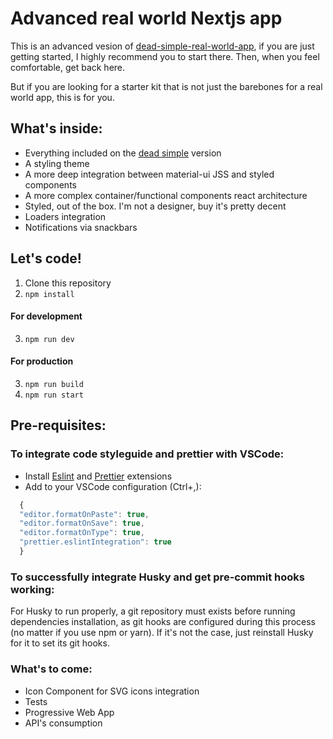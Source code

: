 # Advanced real world Nextjs app

This is an advanced vesion of [dead-simple-real-world-app][1], if you are just
getting started, I highly recommend you to start there. Then, when you feel
comfortable, get back here.

But if you are looking for a starter kit that is not just the barebones for a
real world app, this is for you.

## What's inside:

- Everything included on the [dead simple][1] version
- A styling theme
- A more deep integration between material-ui JSS and styled components
- A more complex container/functional components react architecture
- Styled, out of the box. I'm not a designer, buy it's pretty decent
- Loaders integration
- Notifications via snackbars

## Let's code!

1. Clone this repository
2. `npm install`

#### For development

3. `npm run dev`

#### For production

3. `npm run build`
4. `npm run start`

## Pre-requisites:

### To integrate code styleguide and prettier with VSCode:

- Install [Eslint][2] and [Prettier][3] extensions
- Add to your VSCode configuration (Ctrl+,):

```javascript
  {
  "editor.formatOnPaste": true,
  "editor.formatOnSave": true,
  "editor.formatOnType": true,
  "prettier.eslintIntegration": true
  }
```

### To successfully integrate Husky and get pre-commit hooks working:

For Husky to run properly, a git repository must exists before running
dependencies installation, as git hooks are configured during this process
(no matter if you use npm or yarn). If it's not the case, just reinstall
Husky for it to set its git hooks.

### What's to come:

- Icon Component for SVG icons integration
- Tests
- Progressive Web App
- API's consumption

[1]: https://github.com/AmetAlvirde/dead-simple-real-world-nextjs-app
[2]: https://marketplace.visualstudio.com/items?itemName=dbaeumer.vscode-eslint
[3]: https://marketplace.visualstudio.com/items?itemName=esbenp.prettier-vscode
